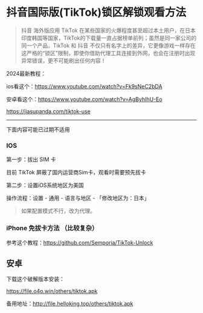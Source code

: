# 抖音国际版(TikTok)锁区解锁观看方法

>抖音 海外版应用 TikTok 在某些国家的火爆程度甚至超过本土用户，在日本印度韩国等国家，TikTok的下载量一直占据榜单前列；虽然是同一家公司的同一个产品，TikTok 和 抖音 不仅只有名字上的差异，它更像游戏一样存在这严格的“锁区”限制，即使你借助代理工具连接到外网，也会在注册时出现异常错误，更不可能刷出任何内容！

2024最新教程：

ios看这个：https://www.youtube.com/watch?v=Fk9sNeC2bDA

安卓看这个：https://www.youtube.com/watch?v=AgByhIhU-Eo

https://jiasupanda.com/tiktok-use

-----

下面内容可能已过期不适用

### IOS

第一步：拔出 SIM 卡

目前 TikTok 屏蔽了国内运营商Sim卡，观看时需要预先拔卡

第二步：设置iOS系统地区为美国

操作流程：设置 - 通用 - 语言与地区 - 「修改地区为：日本」

>如果配置模式不行，改为代理。

### iPhone 免拔卡方法 （比较复杂）

参考这个教程：https://github.com/Semporia/TikTok-Unlock

## 安卓

下载这个破解版本安装：

https://file.o4o.win/others/tiktok.apk

备用地址：http://file.helloking.top/others/tiktok.apk
